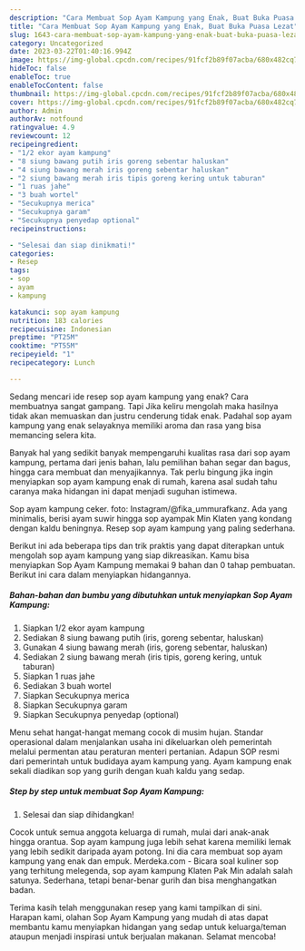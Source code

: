 ```yaml
---
description: "Cara Membuat Sop Ayam Kampung yang Enak, Buat Buka Puasa Lezat"
title: "Cara Membuat Sop Ayam Kampung yang Enak, Buat Buka Puasa Lezat"
slug: 1643-cara-membuat-sop-ayam-kampung-yang-enak-buat-buka-puasa-lezat
category: Uncategorized
date: 2023-03-22T01:40:16.994Z
image: https://img-global.cpcdn.com/recipes/91fcf2b89f07acba/680x482cq70/sop-ayam-kampung-foto-resep-utama.jpg
hideToc: false
enableToc: true
enableTocContent: false
thumbnail: https://img-global.cpcdn.com/recipes/91fcf2b89f07acba/680x482cq70/sop-ayam-kampung-foto-resep-utama.jpg
cover: https://img-global.cpcdn.com/recipes/91fcf2b89f07acba/680x482cq70/sop-ayam-kampung-foto-resep-utama.jpg
author: Admin
authorAv: notfound
ratingvalue: 4.9
reviewcount: 12
recipeingredient:
- "1/2 ekor ayam kampung"
- "8 siung bawang putih iris goreng sebentar haluskan"
- "4 siung bawang merah iris goreng sebentar haluskan"
- "2 siung bawang merah iris tipis goreng kering untuk taburan"
- "1 ruas jahe"
- "3 buah wortel"
- "Secukupnya merica"
- "Secukupnya garam"
- "Secukupnya penyedap optional"
recipeinstructions:

- "Selesai dan siap dinikmati!"
categories:
- Resep
tags:
- sop
- ayam
- kampung

katakunci: sop ayam kampung 
nutrition: 183 calories
recipecuisine: Indonesian
preptime: "PT25M"
cooktime: "PT55M"
recipeyield: "1"
recipecategory: Lunch

---
```



Sedang mencari ide resep sop ayam kampung yang enak? Cara membuatnya sangat gampang. Tapi Jika keliru mengolah maka hasilnya tidak akan memuaskan dan justru cenderung tidak enak. Padahal sop ayam kampung yang enak selayaknya memiliki aroma dan rasa yang bisa memancing selera kita.


Banyak hal yang sedikit banyak mempengaruhi kualitas rasa dari sop ayam kampung, pertama dari jenis bahan, lalu pemilihan bahan segar dan bagus, hingga cara membuat dan menyajikannya. Tak perlu bingung jika ingin menyiapkan sop ayam kampung enak di rumah, karena asal sudah tahu caranya maka hidangan ini dapat menjadi suguhan istimewa.

Sop ayam kampung ceker. foto: Instagram/@fika_ummurafkanz. Ada yang minimalis, berisi ayam suwir hingga sop ayampak Min Klaten yang kondang dengan kaldu beningnya. Resep sop ayam kampung yang paling sederhana.


Berikut ini ada beberapa tips dan trik praktis yang dapat diterapkan untuk mengolah sop ayam kampung yang siap dikreasikan. Kamu bisa menyiapkan Sop Ayam Kampung memakai 9 bahan dan 0 tahap pembuatan. Berikut ini cara dalam menyiapkan hidangannya.

<!--inarticleads1-->

##### Bahan-bahan dan bumbu yang dibutuhkan untuk menyiapkan Sop Ayam Kampung:

1. Siapkan 1/2 ekor ayam kampung
1. Sediakan 8 siung bawang putih (iris, goreng sebentar, haluskan)
1. Gunakan 4 siung bawang merah (iris, goreng sebentar, haluskan)
1. Sediakan 2 siung bawang merah (iris tipis, goreng kering, untuk taburan)
1. Siapkan 1 ruas jahe
1. Sediakan 3 buah wortel
1. Siapkan Secukupnya merica
1. Siapkan Secukupnya garam
1. Siapkan Secukupnya penyedap (optional)


Menu sehat hangat-hangat memang cocok di musim hujan. Standar operasional dalam menjalankan usaha ini dikeluarkan oleh pemerintah melalui permentan atau peraturan menteri pertanian. Adapun SOP resmi dari pemerintah untuk budidaya ayam kampung yang. Ayam kampung enak sekali diadikan sop yang gurih dengan kuah kaldu yang sedap. 

<!--inarticleads2-->

##### Step by step untuk membuat Sop Ayam Kampung:


1. Selesai dan siap dihidangkan!

Cocok untuk semua anggota keluarga di rumah, mulai dari anak-anak hingga orantua. Sop ayam kampung juga lebih sehat karena memiliki lemak yang lebih sedikit daripada ayam potong. Ini dia cara membuat sop ayam kampung yang enak dan empuk. Merdeka.com - Bicara soal kuliner sop yang terhitung melegenda, sop ayam kampung Klaten Pak Min adalah salah satunya. Sederhana, tetapi benar-benar gurih dan bisa menghangatkan badan. 

Terima kasih telah menggunakan resep yang kami tampilkan di sini. Harapan kami, olahan Sop Ayam Kampung yang mudah di atas dapat membantu kamu menyiapkan hidangan yang sedap untuk keluarga/teman ataupun menjadi inspirasi untuk berjualan makanan. Selamat mencoba!
